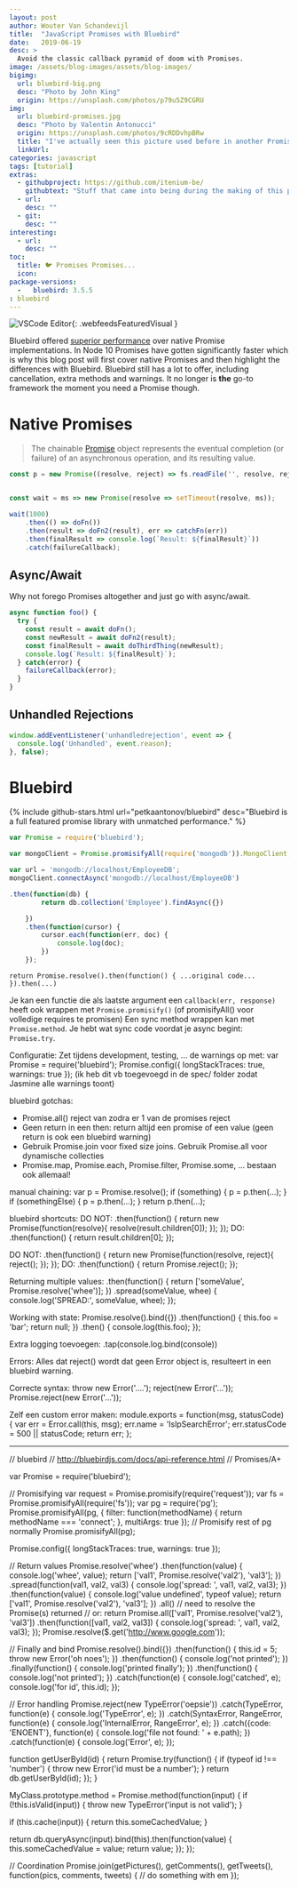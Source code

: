 ```yaml
---
layout: post
author: Wouter Van Schandevijl
title:  "JavaScript Promises with Bluebird"
date:   2019-06-19
desc: >
  Avoid the classic callback pyramid of doom with Promises.
image: /assets/blog-images/assets/blog-images/
bigimg: 
  url: bluebird-big.png
  desc: "Photo by John King"
  origin: https://unsplash.com/photos/p79u5Z9CGRU
img:
  url: bluebird-promises.jpg
  desc: "Photo by Valentin Antonucci"
  origin: https://unsplash.com/photos/9cRDDvhpBRw
  title: "I've actually seen this picture used before in another Promise blog post :)"
  linkUrl: 
categories: javascript
tags: [tutorial]
extras:
  - githubproject: https://github.com/itenium-be/
    githubtext: "Stuff that came into being during the making of this post"
  - url: 
    desc: ""
  - git: 
    desc: ""
interesting:
  - url: 
    desc: ""
toc:
  title: 🐦 Promises Promises...
  icon: 
package-versions:
  -   bluebird: 3.5.5
: bluebird
---
```



![VSCode Editor](/assets/blog-images/vscode-screenshot.png){: .webfeedsFeaturedVisual }



Bluebird offered [superior performance](https://softwareengineering.stackexchange.com/a/279003/72254)
over native Promise implementations. In Node 10 Promises have gotten significantly faster which is why
this blog post will first cover native Promises and then highlight the differences with Bluebird.
Bluebird still has a lot to offer, including cancellation, extra methods and warnings.
It no longer is **the** go-to framework the moment you need a Promise though.


<!--more-->


# Native Promises

> The chainable [Promise](https://developer.mozilla.org/en-US/docs/Web/JavaScript/Reference/Global_Objects/Promise) object 
> represents the eventual completion (or failure) of an asynchronous operation, and its resulting value.

```javascript
const p = new Promise((resolve, reject) => fs.readFile('', resolve, reject));


const wait = ms => new Promise(resolve => setTimeout(resolve, ms));

wait(1000)
    .then(() => doFn())
    .then(result => doFn2(result), err => catchFn(err))
    .then(finalResult => console.log(`Result: ${finalResult}`))
    .catch(failureCallback);
```


## Async/Await

Why not forego Promises altogether and just go with async/await.

```javascript
async function foo() {
  try {
    const result = await doFn();
    const newResult = await doFn2(result);
    const finalResult = await doThirdThing(newResult);
    console.log(`Result: ${finalResult}`);
  } catch(error) {
    failureCallback(error);
  }
}
```

## Unhandled Rejections

```javascript
window.addEventListener('unhandledrejection', event => {
  console.log('Unhandled', event.reason);
}, false);
```

# Bluebird

{% include github-stars.html url="petkaantonov/bluebird" desc="Bluebird is a full featured promise library with unmatched performance." %}




```javascript
var Promise = require('bluebird');

var mongoClient = Promise.promisifyAll(require('mongodb')).MongoClient;

var url = 'mongodb://localhost/EmployeeDB';
mongoClient.connectAsync('mongodb://localhost/EmployeeDB')

.then(function(db) {
        return db.collection('Employee').findAsync({})

    })
    .then(function(cursor) {
        cursor.each(function(err, doc) {
            console.log(doc);
        })
    }); 
```



`return Promise.resolve().then(function() { ...original code... }).then(...)`

Je kan een functie die als laatste argument een `callback(err, response)` heeft ook wrappen met `Promise.promisify()` (of promisifyAll() voor volledige requires te promisen)
Een sync method wrappen kan met `Promise.method`. Je hebt wat sync code voordat je async begint: `Promise.try`.


Configuratie:
Zet tijdens development, testing, ... de warnings op met:
var Promise = require('bluebird');
Promise.config({
  longStackTraces: true,
  warnings: true
});
(ik heb dit vb toegevoegd in de spec/ folder zodat Jasmine alle warnings toont)


bluebird gotchas:
- Promise.all() reject van zodra er 1 van de promises reject
- Geen return in een then: return altijd een promise of een value (geen return is ook een bluebird warning)
- Gebruik Promise.join voor fixed size joins. Gebruik Promise.all voor dynamische collecties
- Promise.map, Promise.each, Promise.filter, Promise.some, ... bestaan ook allemaal!


manual chaining:
var p = Promise.resolve();
if (something) {
  p = p.then(...);
}
if (somethingElse) {
  p = p.then(...);
}
return p.then(...);


bluebird shortcuts:
DO NOT:
.then(function() {
  return new Promise(function(resolve){
    resolve(result.children[0]);
  });
});
DO:
.then(function() {
  return result.children[0];
});


DO NOT:
.then(function() {
  return new Promise(function(resolve, reject){
    reject();
  });
});
DO:
.then(function() {
  return Promise.reject();
});


Returning multiple values:
.then(function() {
  return ['someValue', Promise.resolve('whee')];
})
.spread(someValue, whee) {
  console.log('SPREAD:', someValue, whee);
});


Working with state:
Promise.resolve().bind({})
.then(function() {
  this.foo = 'bar';
  return null;
})
.then() {
  console.log(this.foo);
});

Extra logging toevoegen:
.tap(console.log.bind(console))


Errors:
Alles dat reject() wordt dat geen Error object is, resulteert in een bluebird warning.

Correcte syntax:
throw new Error('....');
reject(new Error('...'));
Promise.reject(new Error('...'));

Zelf een custom error maken:
module.exports = function(msg, statusCode) {
  var err = Error.call(this, msg);
  err.name = 'IslpSearchError';
  err.statusCode = 500 || statusCode;
  return err;
};








------------------------------------------------------------------------



// bluebird
// http://bluebirdjs.com/docs/api-reference.html
// Promises/A+

var Promise = require('bluebird');

// Promisifying
var request = Promise.promisify(require('request'));
var fs = Promise.promisifyAll(require('fs'));
var pg = require('pg');
Promise.promisifyAll(pg, {
  filter: function(methodName) {
    return methodName === 'connect';
  },
  multiArgs: true
});
// Promisify rest of pg normally
Promise.promisifyAll(pg);

Promise.config({
  longStackTraces: true,
  warnings: true
});



// Return values
Promise.resolve('whee')
.then(function(value) {
  console.log('whee', value);
  return ['val1', Promise.resolve('val2'), 'val3'];
})
.spread(function(val1, val2, val3) {
  console.log('spread: ', val1, val2, val3);
})
.then(function(value) {
  console.log('value undefined', typeof value);
  return ['val1', Promise.resolve('val2'), 'val3'];
})
.all() // need to resolve the Promise(s) returned
// or: return Promise.all(['val1', Promise.resolve('val2'), 'val3'])
.then(function([val1, val2, val3]) {
  console.log('spread: ', val1, val2, val3);
});
Promise.resolve($.get('http://www.google.com'));



// Finally and bind
Promise.resolve().bind({})
.then(function() {
  this.id = 5;
  throw new Error('oh noes');
})
.then(function() {
  console.log('not printed');
})
.finally(function() {
  console.log('printed finally');
})
.then(function() {
  console.log('not printed');
})
.catch(function(e) {
  console.log('catched', e);
  console.log('for id', this.id);
});



// Error handling
Promise.reject(new TypeError('oepsie'))
.catch(TypeError, function(e) {
  console.log('TypeError', e);
})
.catch(SyntaxError, RangeError, function(e) {
  console.log('InternalError, RangeError', e);
})
.catch({code: 'ENOENT'}, function(e) {
  console.log('file not found: ' + e.path);
})
.catch(function(e) {
  console.log('Error', e);
});

function getUserById(id) {
  return Promise.try(function() {
    if (typeof id !== 'number') {
      throw new Error('id must be a number');
    }
    return db.getUserById(id);
  });
}

MyClass.prototype.method = Promise.method(function(input) {
  if (!this.isValid(input)) {
    throw new TypeError('input is not valid');
  }

  if (this.cache(input)) {
    return this.someCachedValue;
  }

  return db.queryAsync(input).bind(this).then(function(value) {
    this.someCachedValue = value;
    return value;
  });
});



// Coordination
Promise.join(getPictures(), getComments(), getTweets(), function(pics, comments, tweets) {
  // do something with em
});


